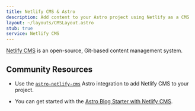```yaml
---
title: Netlify CMS & Astro
description: Add content to your Astro project using Netlify as a CMS
layout: ~/layouts/CMSLayout.astro
stub: true
service: Netlify CMS
---
```


[Netlify CMS](https://www.netlifycms.org/) is an open-source, Git-based content management system.
## Community Resources 

- Use the [`astro-netlify-cms`](https://github.com/delucis/astro-netlify-cms) Astro integration to add Netlify CMS to your project.

- You can get started with the [Astro Blog Starter with Netlify CMS](https://github.com/delucis/astro-netlify-cms-starter).

